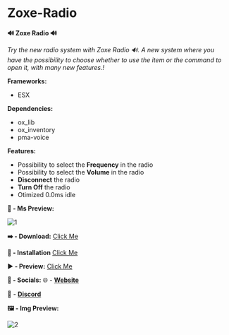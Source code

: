# Zoxe-Radio

**🔊 Zoxe Radio 🔊**

_Try the new radio system with Zoxe Radio 🔊. A new system where you have the possibility to choose whether to use the item or the command to open it, with many new features.!_

**Frameworks:**

-   ESX

**Dependencies:**

-   ox_lib
-   ox_inventory
-   pma-voice

**Features:**

-   Possibility to select the **Frequency** in the radio
-   Possibility to select the **Volume** in the radio
-   **Disconnect** the radio
-   **Turn Off** the radio
-   Otimized 0.0ms idle

**🔢 - Ms Preview:**

![1](https://media.discordapp.net/attachments/1093830147477610587/1162746193403715684/img.png)

**➡️ - Download:**
[Click Me](https://github.com/anosmus/Zoxe-Radio)

**📒 - Installation**
[Click Me](https://zoxe-development.gitbook.io/zoxe-development/)

**▶️ - Preview:**
[Click Me](https://youtu.be/)



**👀  - Socials:**
🌐 - [**Website**](https://discord.gg/avJYpPCfuG)

🔗 - [**Discord**](https://discord.gg/avJYpPCfuG)




**🖼️ - Img Preview:**

![2](https://media.discordapp.net/attachments/1093830147477610587/1162519463619465256/img.png)
